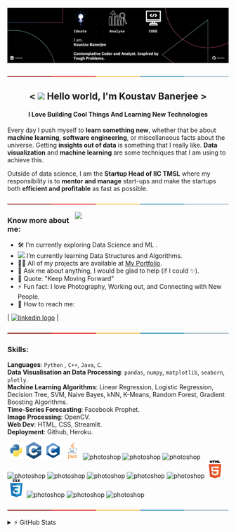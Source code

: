 <p align="center">
 
</p align="center">
<img src="https://raw.githubusercontent.com/Kens3i/Kens3i/main/BannerTopv2.png" /></a>
<p align="center">
  

[![-----------------------------------------------------](https://raw.githubusercontent.com/fcsouza/fcsouza/master/.github/colored.png)](#installation)


<h2 align = "Center" > < <img src="https://github.com/Ashutosh00710/Ashutosh00710/blob/master/wave.gif]" width="30px"> Hello world, I'm  Koustav Banerjee > </h2>
<h4 align="center"> I Love Building Cool Things And Learning New Technologies</h4>

Every day I push myself to **learn something new**, whether that be about **machine learning**, **software engineering**, or miscellaneous facts about the universe. Getting **insights out of data** is something that I really like. **Data visualization** and **machine learning** are some techniques that I am using to achieve this.

Outside of data science, I am the **Startup Head of IIC TMSL** where my responsibility is to **mentor and manage** start-ups and make the startups both **efficient and profitable** as fast as possible.


[![-----------------------------------------------------](https://raw.githubusercontent.com/fcsouza/fcsouza/master/.github/colored.png)](#installation)

<img align='right' src="https://cdn.dribbble.com/users/1162077/screenshots/5403918/focus-animation.gif" width="350">

### Know more about me:

- 🛠 I’m currently exploring Data Science and ML .
- <img src="https://media.giphy.com/media/WUlplcMpOCEmTGBtBW/giphy.gif" width="30"> I’m currently learning Data Structures and Algorithms.
- 👨‍💻 All of my projects are available at [My Portfolio](https://github.com/Kens3i/Data-Science-And-ML-Projects).
- 💬 Ask me about anything, I would be glad to help (if I could ✨).
- :microphone: Quote: "Keep Moving Forward"
- ⚡ Fun fact: I love Photography, Working out, and Connecting with New People.
- :car: How to reach me:

| [<img src="http://pngimg.com/uploads/linkedIn/small/linkedIn_PNG39.png" alt="linkedin logo" width="24">](https://www.linkedin.com/in/koding-senpai/)
|

[![-----------------------------------------------------](https://raw.githubusercontent.com/fcsouza/fcsouza/master/.github/colored.png)](#installation)


<h3 align="left">Skills:</h3>

**Languages**: `Python` , `C++`, `Java`, `C`.
<br>
**Data Visualisation an Data Processing**: `pandas`, `numpy`, `matplotlib`, `seaborn`, `plotly`.
<br>
**Machine Learning Algorithms**: Linear Regression, Logistic Regression, Decision Tree, SVM, Naive Bayes, kNN, K-Means, Random Forest, Gradient Boosting Algorithms.
<br>
**Time-Series Forecasting**: Facebook Prophet.
<br>
**Image Processing**: OpenCV.
<br>
**Web Dev**: HTML, CSS, Streamlit.
<br>
**Deployment**: Github, Heroku.

<img src="https://raw.githubusercontent.com/github/explore/80688e429a7d4ef2fca1e82350fe8e3517d3494d/topics/python/python.png" alt="photoshop" width="40" height="40"/><img src="https://raw.githubusercontent.com/github/explore/80688e429a7d4ef2fca1e82350fe8e3517d3494d/topics/cpp/cpp.png" alt="photoshop" width="40" height="40"/> 
<img src="https://raw.githubusercontent.com/github/explore/80688e429a7d4ef2fca1e82350fe8e3517d3494d/topics/c/c.png" alt="photoshop" width="40" height="40"/> 
<img src="https://raw.githubusercontent.com/github/explore/80688e429a7d4ef2fca1e82350fe8e3517d3494d/topics/java/java.png" alt="photoshop" width="40" height="40"/> 
<img src="https://upload.wikimedia.org/wikipedia/commons/thumb/e/ed/Pandas_logo.svg/1200px-Pandas_logo.svg.png" alt="photoshop" width="100" height="40"/> 
<img src="https://upload.wikimedia.org/wikipedia/commons/thumb/3/31/NumPy_logo_2020.svg/220px-NumPy_logo_2020.svg.png" alt="photoshop" width="100" height="40"/> 
<img src="https://matplotlib.org/_static/logo2_compressed.svg" alt="photoshop" width="100" height="40"/> 
<img src="https://seaborn.pydata.org/_static/logo-wide-lightbg.svg" alt="photoshop" width="100" height="40"/> 
<img src="https://upload.wikimedia.org/wikipedia/commons/thumb/3/37/Plotly-logo-01-square.png/220px-Plotly-logo-01-square.png" alt="photoshop" width="110" height="40"/> 
<img src="https://scikit-learn.org/stable/_static/scikit-learn-logo-small.png" alt="photoshop" width="100" height="40"/> 
<img src="https://facebook.github.io/prophet/static/logo.svg" alt="photoshop" width="40" height="40"/> 
<img src="https://3.bp.blogspot.com/-yvrV6MUueGg/ToICp0YIDPI/AAAAAAAAADg/SYKg4dWpyC43AAfrDwBTR0VYmYT0QshEgCPcBGAYYCw/s1600/OpenCV_Logo.png" alt="photoshop" width="50" height="40"/> 
<img src="https://raw.githubusercontent.com/github/explore/80688e429a7d4ef2fca1e82350fe8e3517d3494d/topics/html/html.png" alt="photoshop" width="40" height="40"/> 
<img src="https://raw.githubusercontent.com/github/explore/80688e429a7d4ef2fca1e82350fe8e3517d3494d/topics/css/css.png" alt="photoshop" width="40" height="40"/> 
<img src="https://mms.businesswire.com/media/20200616005364/en/798639/2/Streamlit_Logo_%281%29.jpg" alt="photoshop" width="70" height="40"/> 
<img src="https://miro.medium.com/max/700/0*9f5uMrKMjLbzEf7q.png" alt="photoshop" width="80" height="40"/> 
<img src="https://media-exp1.licdn.com/dms/image/C4E0BAQGmNZMDOpmMQg/company-logo_200_200/0/1519905610801?e=2159024400&v=beta&t=D5lu9rTbQ_aW1ubme8GIq_QhKIm8WTiXTtoBlEHPcA8" alt="photoshop" width="40" height="40"/> 
</p>

[![-----------------------------------------------------](https://raw.githubusercontent.com/fcsouza/fcsouza/master/.github/colored.png)](#installation)<details><summary>:zap: GitHub Stats</summary>
	<p align="center"> <img src="https://github-readme-stats.vercel.app/api?username=Kens3i&show_icons=true&count_private=true&hide=prs,issues&theme=radical" alt="Koustav's Github Stats"/>
	<img src="https://github-readme-stats.vercel.app/api/top-langs/?username=Kens3i&layout=compact&theme=radical" alt="Koustav's Github Stats"/>
	</p>
</details>
